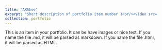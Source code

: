 ```yaml
---
title: "ARShoe"
excerpt: "Short description of portfolio item number 1<br/><video src='/images/ARShoe.mp4' controls='controls'>"
collection: portfolio
---
```


This is an item in your portfolio. It can be have images or nice text. If you name the file .md, it will be parsed as markdown. If you name the file .html, it will be parsed as HTML. 
